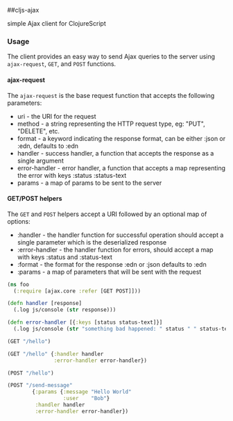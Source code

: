 ##cljs-ajax

simple Ajax client for ClojureScript

### Usage

The client provides an easy way to send Ajax queries to the server using `ajax-request`, `GET`, and `POST` functions.

#### ajax-request

The `ajax-request` is the base request function that accepts the following parameters:

* uri - the URI for the request
* method - a string representing the HTTP request type, eg: "PUT", "DELETE", etc.
* format - a keyword indicating the response format, can be either :json or :edn, defaults to :edn
* handler - success handler, a function that accepts the response as a single argument
* error-handler - error handler, a function that accepts a map representing the error with keys :status :status-text
* params - a map of params to be sent to the server

#### GET/POST helpers

The `GET` and `POST` helpers accept a URI followed by an optional map of options:

* :handler - the handler function for successful operation
           should accept a single parameter which is the deserialized
           response
* :error-handler - the handler function for errors, should accept a map
                 with keys :status and :status-text
* :format - the format for the response :edn or :json defaults to :edn
* :params - a map of parameters that will be sent with the request


```clojure
(ns foo
  (:require [ajax.core :refer [GET POST]]))

(defn handler [response]
  (.log js/console (str response)))

(defn error-handler [{:keys [status status-text]}]
  (.log js/console (str "something bad happened: " status " " status-text)))

(GET "/hello")

(GET "/hello" {:handler handler
               :error-handler error-handler})

(POST "/hello")

(POST "/send-message" 
        {:params {:message "Hello World"
                  :user    "Bob"}
         :handler handler
         :error-handler error-handler})
```


